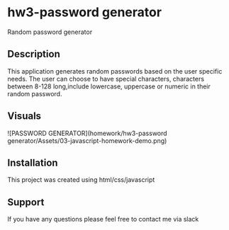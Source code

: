 # hw3-password generator
Random password generator


## Description
This application generates random passwords based on the user specific needs. The user can choose to have special characters, characters between 8-128 long,include lowercase, uppercase or numeric in their random password.


## Visuals
![PASSWORD GENERATOR](homework/hw3-password generator/Assets/03-javascript-homework-demo.png)


## Installation
This project was created using html/css/javascript


## Support
If you have any questions please feel free to contact me via slack 









